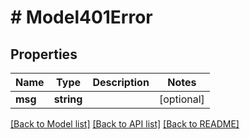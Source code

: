 # # Model401Error

## Properties

Name | Type | Description | Notes
------------ | ------------- | ------------- | -------------
**msg** | **string** |  | [optional]

[[Back to Model list]](../../README.md#models) [[Back to API list]](../../README.md#endpoints) [[Back to README]](../../README.md)

